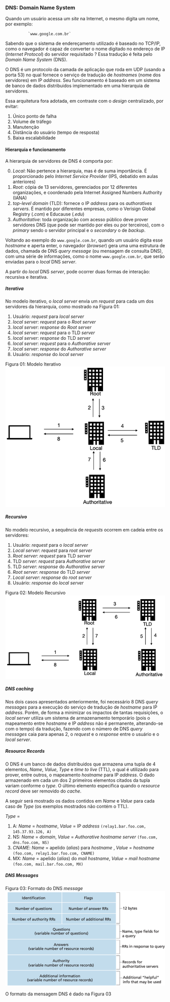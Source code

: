 ### DNS: Domain Name System

Quando um usuário acessa um *site* na Internet, o mesmo digita um nome, por exemplo:

              `www.google.com.br`
              
              
Sabendo que o sistema de endereçamento utilizado é baseado no TCP/IP, como o navegador é capaz de converter o nome digitado no endereço de IP (*Internet Protocol*) do servidor requisitado ?
Essa tradução é feita pelo *Domain Name System* (DNS).

O DNS é um protocolo da camada de aplicação que roda em UDP (usando a porta 53) no qual fornece o serviço de tradução de *hostnames* (nome dos servidores) em IP *address*. Seu funcionamento é baseado em um sistema de banco de dados distribuidos implementado em uma hierarquia de servidores. 


Essa arquitetura fora adotada, em contraste com o *design* centralizado, por evitar:

1. Único ponto de falha
2. Volume de tráfego
3. Manutenção
4. Distância do usuário (tempo de resposta)
5. Baixa escalabilidade


#### Hierarquia e funcionamento


A hierarquia de servidores de DNS é comporta por:

0. *Local*: Não pertence a hierarquia, mas é de suma importância. É proporcionado pelo *Internet Service Provider* (IPS, debatido em aulas anteriores) 
1. *Root*: cópia de 13 servidores, gerenciados por 12 diferentes organizações, e coordenado pela Internet Assigned Numbers Authority (IANA)
2. *top-level domain* (TLD): fornece o IP *address* para os *authoratives servers*. É mantido por diferentes empresas, como o Verisign Global Registry (*.com*) e Educause (*.edu*)
3. *Authoritative*: toda organização com acesso público deve prover servidores DNS (que pode ser mantido por eles ou por terceiros), com o *primary* sendo o servidor principal e o *secondary* o de *backup*.

Voltando ao exemplo do `www.google.com.br`, quando um usuário digita esse *hostname* e aperta enter, o navegador (*browser*) gera uma uma estrutura de dados, chamada de DNS *query* *message* (ou mensagem de consulta DNS), com uma série de informações, como o nome `www.google.com.br`, que serão enviadas para o *local* DNS *server*.


A partir do *local* DNS *server*, pode ocorrer duas formas de interação: recursiva e iterativa.

##### Iterativa

No modelo iterativo, o *local server* envia um *request* para cada um dos servidores da hierarquia, como mostrado na Figura 01:

1. Usuário: *request* para *local server*
2. *local server*: *request* para o *Root server*
3. *local server*: *response* do *Root server*
4. *local server*: *request* para o TLD *server*
5. *local server*: *response* do TLD *server*
6. *local server*: *request* para o *Authorative server*
7. *local server*: *response* do *Authorative server*
8. Usuário: *response* do *local server*

Figura 01: Modelo Iterativo \
![image](imagens/modelo%20iterativo.png)


##### Recursivo

No modelo recursivo, a sequência de *requests* ocorrem em cadeia entre os servidores:


1. Usuário: *request* para o *local server*
2. *Local server*: *request* para *root server*
3. *Root server*: *request* para TLD *server*
4. TLD *server*: *request* para *Authorative server*
5. TLD *server*: *response* do *Authorative server*
6. *Root server*: *response* do TLD *server*
7. *Local server*: *response* do *root server*
8. Usuário: *response* do *local server*


Figura 02: Modelo Recursivo \
![image](imagens/modelo%20recursivo.png)


##### DNS *caching*

Nos dois casos apresentados anteriormente, foi necessário 8 DNS *query messages* para a execução do serviço de tradução de *hostname* para IP *address*. Porém, de forma a minimizar os impactos de tantas requisições, o *local server* utiliza um sistema de armazenamento temporário (pois o mapeamento entre *hostname* e IP *address* não é permanente, alterando-se com o tempo) da tradução, fazendo com o número de DNS *query messages* caia para apenas 2, o *request* e o *response* entre o usuário e o *local server*.


##### Resource Records


O DNS é um banco de dados distribuidos que armazena uma tupla de 4 elementos, *Name*, *Value*, *Type* e *time to live* (TTL), o qual é utilizado para prover, entre outros, o mapeamento *hostname* para IP *address*. O dado armazenado em cada um dos 2 primeiros elementos citados da tupla variam conforme o *type*. O último elemento especifica quando o *resource record* deve ser removido do *cache*.

A seguir será mostrado os dados contidos em *Name* e *Value* para cada caso de *Type* (os exemplos mostrados não contém o TTL).

*Type* =

1. A: *Name* = *hostname*, *Value* = IP *address* `(relay1.bar.foo.com, 145.37.93.126, A)` 
2. NS: *Name* = *domain*, *Value* = *Authorative hostname server* `(foo.com, dns.foo.com, NS)` 
3. *CNAME*: *Name* = apelido (*alias*) para *hostname* , *Value* = *hostname* `(foo.com, relay1.bar.foo.com, CNAME)` 
4. MX: *Name* = apelido (*alias*) do *mail hostname*, *Value* = *mail hostname* `(foo.com, mail.bar.foo.com, MX)`


##### DNS *Messages*

Figura 03: Formato do DNS *message* \
![image](imagens/DNS%20message%20format.png)


O formato da mensagem DNS é dado na Figura 03


